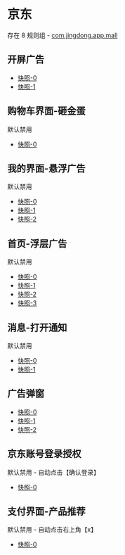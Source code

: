 # 京东

存在 8 规则组 - [com.jingdong.app.mall](/src/apps/com.jingdong.app.mall.ts)

## 开屏广告

- [快照-0](https://gkd-kit.gitee.io/import/12668289)
- [快照-1](https://gkd-kit.gitee.io/import/12519430)

## 购物车界面-砸金蛋

默认禁用

- [快照-0](https://gkd-kit.gitee.io/import/12642266)

## 我的界面-悬浮广告

默认禁用

- [快照-0](https://gkd-kit.gitee.io/import/12642270)
- [快照-1](https://i.gkd.li/import/12774910)
- [快照-2](https://i.gkd.li/import/13242002)

## 首页-浮层广告

默认禁用

- [快照-0](https://i.gkd.li/import/13165659)
- [快照-1](https://i.gkd.li/import/12837870)
- [快照-2](https://i.gkd.li/import/13072091)
- [快照-3](https://i.gkd.li/import/12837870)

## 消息-打开通知

默认禁用

- [快照-0](https://gkd-kit.gitee.io/import/12839864)
- [快照-1](https://gkd-kit.gitee.io/import/12839865)

## 广告弹窗

- [快照-0](https://i.gkd.li/import/13165721)
- [快照-1](https://i.gkd.li/import/13218034)
- [快照-2](https://i.gkd.li/import/13241883)

## 京东账号登录授权

默认禁用 - 自动点击【确认登录】

- [快照-0](https://gkd-kit.gitee.io/import/12901734)

## 支付界面-产品推荐

默认禁用 - 自动点击右上角【x】

- [快照-0](https://gkd-kit.gitee.io/import/13191146)

